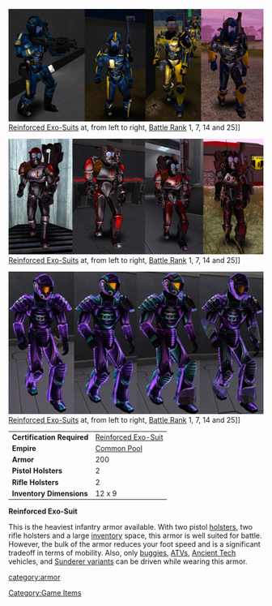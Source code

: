 ![](/images/NCRexoArmors.jpg "fig:NCRexoArmors.jpg") [Reinforced
Exo-Suits](/Reinforced_Exo-Suit "wikilink") at, from left to right,
[Battle Rank](/Battle_Rank "wikilink") 1, 7, 14 and 25\]\]

![](/images/TRRexoArmors2.jpg "fig:TRRexoArmors2.jpg") [Reinforced
Exo-Suits](/Reinforced_Exo-Suit "wikilink") at, from left to right,
[Battle Rank](/Battle_Rank "wikilink") 1, 7, 14 and 25\]\]

![](/images/VS_Rexos.jpg "fig:VS_Rexos.jpg") [Reinforced
Exo-Suits](/Reinforced_Exo-Suit "wikilink") at, from left to right,
[Battle Rank](/Battle_Rank "wikilink") 1, 7, 14 and 25\]\]

|                            |                                                                         |
| -------------------------- | ----------------------------------------------------------------------- |
| **Certification Required** | [Reinforced Exo-Suit](<Reinforced_Exo-Suit_(Certification)> "wikilink") |
| **Empire**                 | [Common Pool](/Common_Pool "wikilink")                                  |
| **Armor**                  | 200                                                                     |
| **Pistol Holsters**        | 2                                                                       |
| **Rifle Holsters**         | 2                                                                       |
| **Inventory Dimensions**   | 12 x 9                                                                  |

**Reinforced Exo-Suit**

This is the heaviest infantry armor available. With two pistol
[holsters](/holster "wikilink"), two rifle holsters and a large
[inventory](/inventory "wikilink") space, this armor is well suited for
battle. However, the bulk of the armor reduces your foot speed and is a
significant tradeoff in terms of mobility. Also, only
[buggies](/Vehicle_Index#Buggies "wikilink"),
[ATVs](/Vehicle_Index#ATV "wikilink"), [Ancient
Tech](/Core_Combat#Vehicles "wikilink") vehicles, and [Sunderer
variants](/Sunderer "wikilink") can be driven while wearing this armor.

[category:armor](/category:armor "wikilink")

[Category:Game Items](/Category:Game_Items "wikilink")
